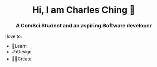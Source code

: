 <h1 align="center">Hi, I am Charles Ching 👋</h1>
<h3 align="center">A ComSci Student and an aspiring Software developer</h3>
<p>I love to:</p>
<ul>
  <li>🧠Learn</li>
  <li>✍️Design</li>
  <li>👨‍💻Create</li>
</ul>

<!-- I'm Charles, a computer science student and a software developer. -->

<!--
**chaaals/chaaals** is a ✨ _special_ ✨ repository because its `README.md` (this file) appears on your GitHub profile.

Here are some ideas to get you started:

- 🔭 I’m currently working on ...
- 🌱 I’m currently learning ...
- 👯 I’m looking to collaborate on ...
- 🤔 I’m looking for help with ...
- 💬 Ask me about ...
- 📫 How to reach me: ...
- 😄 Pronouns: ...
- ⚡ Fun fact: ...
-->
